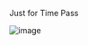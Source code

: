 Just for Time Pass

![image](https://github.com/user-attachments/assets/46b16560-2f85-4c10-a91c-fb158157ea83)
